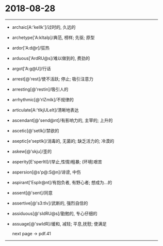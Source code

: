 # 2018-08-28

---

- archaic[A:'keIIk']/过时的, 久远的
- archetype['A:kItaIp]/典范, 榜样; 先驱; 原型
- ardor['A:d@r]/狂热
- arduous['ArdRU@s]/难以做到的, 费劲的
- argot['A:g@U]/行话
- arrest[@'rest]/使不活跃; 停止; 吸引注意力
- arresting[@'restin]/吸引人的
- arrhythmic[@'rIZmIk]/不规律的
- articulate[A:'tIkjULeIt]/清晰地表达
- ascendant[@'send@nt]/有影响力的, 主宰的; 上升的
- ascetic[@'setIk]/禁欲的
- aseptic[e'septIk]/消毒的, 无菌的; 缺乏活力的; 冷漠的
- askew[@'skju]/歪的
- asperity[E'sperItI]/(举止,性情)粗暴; (环境)艰苦
- aspersion[@s'p@:S@n]/诽谤, 中伤
- aspirant['EspIr@nt]/有抱负者, 有野心者; 想成为...的
- assent[@'sent]/同意
- assertive[@'s3:tIv]/武断的, 强烈自信的
- assiduous[@'sIdRU@s]/勤勉的, 专心仔细的
- assuage[@'swIdR]/缓和, 减轻; 平息,抚慰; 使满足

    next page -> pdf.41

---
